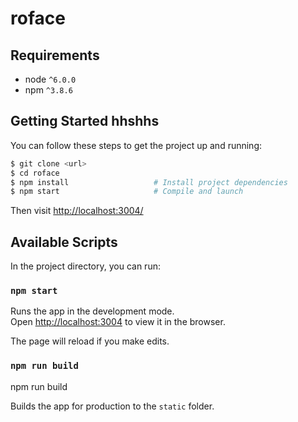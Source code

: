 # roface

## Requirements
* node `^6.0.0`
* npm `^3.8.6`

## Getting Started hhshhs

 You can follow these steps to get the project up and running:

```bash
$ git clone <url>
$ cd roface
$ npm install                   # Install project dependencies
$ npm start                     # Compile and launch
```

Then visit [http://localhost:3004/](http://localhost:3004/)


## Available Scripts

In the project directory, you can run:

### `npm start`

Runs the app in the development mode.<br>
Open [http://localhost:3004](http://localhost:3004) to view it in the browser.

The page will reload if you make edits.<br>

### `npm run build `

npm run build

Builds the app for production to the `static` folder.
